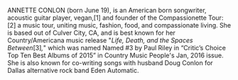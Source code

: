 ANNETTE CONLON (born June 19), is an American born songwriter, acoustic guitar player, vegan,[1] and founder of the Compassionette Tour:[2] a music tour, uniting music, fashion, food, and compassionate living. She is based out of Culver City, CA, and is best known for her Country/Americana music release "_Life, Death, and the Spaces Between_[3]_,_" which was named Named #3 by Paul Riley in “Critic’s Choice Top Ten Best Albums of 2015” in Country Music People's Jan, 2016 issue. She is also known for co-writing songs with husband Doug Conlon for Dallas alternative rock band Eden Automatic.
